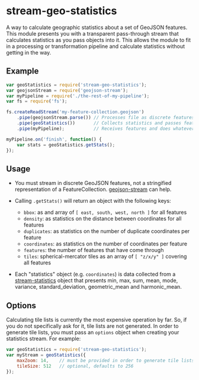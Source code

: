 # stream-geo-statistics

A way to calculate geographic statistics about a set of GeoJSON features. This module presents you with a transparent pass-through stream that calculates statistics as you pass objects into it. This allows the module to fit in a processing or transformation pipeline and calculate statistics without getting in the way.

## Example

```javascript
var geoStatistics = require('stream-geo-statistics');
var geojsonStream = require('geojson-stream');
var myPipeline = require('./the-rest-of-my-pipeline');
var fs = require('fs');

fs.createReadStream('my-feature-collection.geojson')
    .pipe(geojsonStream.parse()) // Processes file as discrete features
    .pipe(geoStatistics())       // Collects statistics and passes features through
    .pipe(myPipeline);           // Receives features and does whatever to them

myPipeline.on('finish', function() {
    var stats = geoStatistics.getStats();    
});
```
## Usage

- You must stream in discrete GeoJSON features, not a stringified representation of a FeatureCollection. [geojson-stream](https://github.com/tmcw/geojson-stream) can help.

- Calling `.getStats()` will return an object with the following keys:
    - `bbox`: as and array of `[ east, south, west, north ]` for all features
    - `density`: as statistics on the distance between coordinates for all features
    - `duplicates`: as statistics on the number of duplicate coordinates per feature
    - `coordinates`: as statistics on the number of coordinates per feature
    - `features`: the number of features that have come through
    - `tiles`: spherical-mercator tiles as an array of `[ "z/x/y" ]` covering all features

- Each "statistics" object (e.g. `coordinates`) is data collected from a [stream-statistics](https://github.com/tmcw/stream-statistics) object that presents min, max, sum, mean, mode, variance, standard_deviation, geometric_mean and harmonic_mean.

## Options

Calculating tile lists is currently the most expensive operation by far. So, if you do not specifically ask for it, tile lists are not generated. In order to generate tile lists, you must pass an `options` object when creating your statistics stream. For example:

```javascript
var geoStatistics = require('stream-geo-statistics');
var myStream = geoStatistics({
    maxZoom: 14,    // must be provided in order to generate tile lists
    tileSize: 512   // optional, defaults to 256
});
```